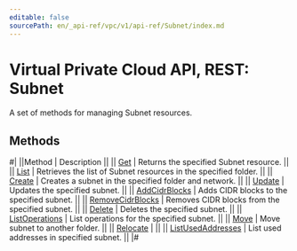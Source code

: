 ```yaml
---
editable: false
sourcePath: en/_api-ref/vpc/v1/api-ref/Subnet/index.md
---
```


# Virtual Private Cloud API, REST: Subnet

A set of methods for managing Subnet resources.

## Methods

#|
||Method | Description ||
|| [Get](get.md) | Returns the specified Subnet resource. ||
|| [List](list.md) | Retrieves the list of Subnet resources in the specified folder. ||
|| [Create](create.md) | Creates a subnet in the specified folder and network. ||
|| [Update](update.md) | Updates the specified subnet. ||
|| [AddCidrBlocks](addCidrBlocks.md) | Adds CIDR blocks to the specified subnet. ||
|| [RemoveCidrBlocks](removeCidrBlocks.md) | Removes CIDR blocks from the specified subnet. ||
|| [Delete](delete.md) | Deletes the specified subnet. ||
|| [ListOperations](listOperations.md) | List operations for the specified subnet. ||
|| [Move](move.md) | Move subnet to another folder. ||
|| [Relocate](relocate.md) |  ||
|| [ListUsedAddresses](listUsedAddresses.md) | List used addresses in specified subnet. ||
|#
